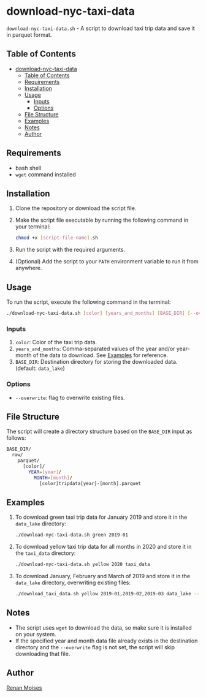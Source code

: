 # download-nyc-taxi-data

`download-nyc-taxi-data.sh` - A script to download taxi trip data and save it in parquet format.

## Table of Contents

- [download-nyc-taxi-data](#download-nyc-taxi-data)
  - [Table of Contents](#table-of-contents)
  - [Requirements](#requirements)
  - [Installation](#installation)
  - [Usage](#usage)
    - [Inputs](#inputs)
    - [Options](#options)
  - [File Structure](#file-structure)
  - [Examples](#examples)
  - [Notes](#notes)
  - [Author](#author)

## Requirements

- bash shell
- `wget` command installed

## Installation

1. Clone the repository or download the script file.
2. Make the script file executable by running the following command in your terminal:

    ```bash
    chmod +x [script-file-name].sh
    ```

3. Run the script with the required arguments.
4. (Optional) Add the script to your `PATH` environment variable to run it from anywhere.

## Usage

To run the script, execute the following command in the terminal:

```bash
./download-nyc-taxi-data.sh [color] [years_and_months] [BASE_DIR] [--overwrite]
```

### Inputs

1. `color`: Color of the taxi trip data.
2. `years_and_months`: Comma-separated values of the year and/or year-month of the data to download. See [Examples](#examples) for reference.
1. `BASE_DIR`: Destination directory for storing the downloaded data. (default: `data_lake`)

### Options

- `--overwrite`: flag to overwrite existing files.

## File Structure

The script will create a directory structure based on the `BASE_DIR` input as follows:

```bash
BASE_DIR/
  raw/
    parquet/
      [color]/
        YEAR=[year]/
          MONTH=[month]/
            [color]tripdata[year]-[month].parquet
```

## Examples

1. To download green taxi trip data for January 2019 and store it in the `data_lake` directory:

    ```bash
    ./download-nyc-taxi-data.sh green 2019-01
    ```

2. To download yellow taxi trip data for all months in 2020 and store it in the `taxi_data` directory:

    ```bash
    ./download-nyc-taxi-data.sh yellow 2020 taxi_data
    ```

3. To download January, February and March of 2019 and store it in the `data_lake` directory, overwriting existing files:

    ```bash
    ./download_taxi_data.sh yellow 2019-01,2019-02,2019-03 data_lake --overwrite
    ```

## Notes

- The script uses `wget` to download the data, so make sure it is installed on your system.
- If the specified year and month data file already exists in the destination directory and the `--overwrite` flag is not set, the script will skip downloading that file.

## Author

[Renan Moises](https://github.com/renanfmoises/)
